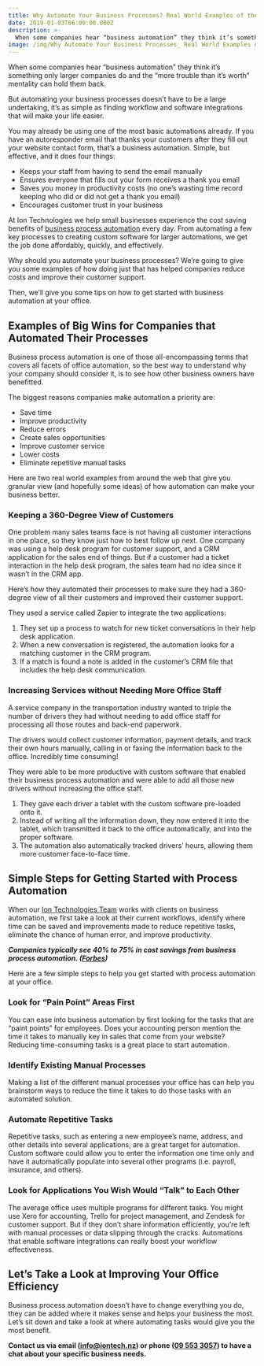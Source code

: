 ```yaml
---
title: Why Automate Your Business Processes? Real World Examples of the Benefits
date: 2019-01-03T06:00:00.000Z
description: >-
  When some companies hear “business automation” they think it’s something only larger companies do and the “more trouble than it’s worth” mentality can hold them back.
image: /img/Why Automate Your Business Processes_ Real World Examples of the Benefits.png
---
```

When some companies hear “business automation” they think it’s something only larger companies do and the “more trouble than it’s worth” mentality can hold them back.

But automating your business processes doesn’t have to be a large undertaking, it’s as simple as finding workflow and software integrations that will make your life easier.

You may already be using one of the most basic automations already. If you have an autoresponder email that thanks your customers after they fill out your website contact form, that’s a business automation. Simple, but effective, and it does four things:

<ul>
	<li>Keeps your staff from having to send the email manually</li>
	<li>Ensures everyone that fills out your form receives a thank you email</li>
	<li>Saves you money in productivity costs (no one’s wasting time record keeping who did or did not get a thank you email)</li>
	<li>Encourages customer trust in your business</li>
</ul>

At Ion Technologies we help small businesses experience the cost saving benefits of <a href="https://www.iontech.nz/">business process automation</a> every day. From automating a few key processes to creating custom software for larger automations, we get the job done affordably, quickly, and effectively.

Why should you automate your business processes? We’re going to give you some examples of how doing just that has helped companies reduce costs and improve their customer support.

Then, we’ll give you some tips on how to get started with business automation at your office.

## Examples of Big Wins for Companies that Automated Their Processes

Business process automation is one of those all-encompassing terms that covers all facets of office automation, so the best way to understand why your company should consider it, is to see how other business owners have benefitted.

The biggest reasons companies make automation a priority are:

<ul>
	<li>Save time</li>
	<li>Improve productivity</li>
	<li>Reduce errors</li>
	<li>Create sales opportunities</li>
	<li>Improve customer service</li>
	<li>Lower costs</li>
	<li>Eliminate repetitive manual tasks</li>
</ul>

Here are two real world examples from around the web that give you granular view (and hopefully some ideas) of how automation can make your business better.

### Keeping a 360-Degree View of Customers

One problem many sales teams face is not having all customer interactions in one place, so they know just how to best follow up next. One company was using a help desk program for customer support, and a CRM application for the sales end of things. But if a customer had a ticket interaction in the help desk program, the sales team had no idea since it wasn’t in the CRM app.

Here’s how they automated their processes to make sure they had a 360-degree view of all their customers and improved their customer support.

They used a service called Zapier to integrate the two applications:

<ol>
	<li>They set up a process to watch for new ticket conversations in their help desk application.</li>
	<li>When a new conversation is registered, the automation looks for a matching customer in the CRM program.</li>
	<li>If a match is found a note is added in the customer’s CRM file that includes the help desk communication.</li>
</ol>

### Increasing Services without Needing More Office Staff

A service company in the transportation industry wanted to triple the number of drivers they had without needing to add office staff for processing all those routes and back-end paperwork.

The drivers would collect customer information, payment details, and track their own hours manually, calling in or faxing the information back to the office. Incredibly time consuming!

They were able to be more productive with custom software that enabled their business process automation and were able to add all those new drivers without increasing the office staff.

<ol>
	<li>They gave each driver a tablet with the custom software pre-loaded onto it.</li>
	<li>Instead of writing all the information down, they now entered it into the tablet, which transmitted it back to the office automatically, and into the proper software.</li>
	<li>The automation also automatically tracked drivers’ hours, allowing them more customer face-to-face time.</li>
</ol>

## Simple Steps for Getting Started with Process Automation

When our [Ion Technologies Team](https://www.iontech.nz/about-us) works with clients on business automation, we first take a look at their current workflows, identify where time can be saved and improvements made to reduce repetitive tasks, eliminate the chance of human error, and improve productivity.

<strong><em>Companies typically see 40% to 75% in cost savings from business process automation. ([Forbes](https://www.forbes.com/sites/kpmg/2017/09/21/how-much-is-intelligent-automation-saving-you/))</em></strong>

Here are a few simple steps to help you get started with process automation at your office.

### Look for “Pain Point” Areas First

You can ease into business automation by first looking for the tasks that are “paint points” for employees. Does your accounting person mention the time it takes to manually key in sales that come from your website? Reducing time-consuming tasks is a great place to start automation.

### Identify Existing Manual Processes

Making a list of the different manual processes your office has can help you brainstorm ways to reduce the time it takes to do those tasks with an automated solution.

### Automate Repetitive Tasks

Repetitive tasks, such as entering a new employee’s name, address, and other details into several applications, are a great target for automation. Custom software could allow you to enter the information one time only and have it automatically populate into several other programs (i.e. payroll, insurance, and others).

### Look for Applications You Wish Would “Talk” to Each Other

The average office uses multiple programs for different tasks. You might use Xero for accounting, Trello for project management, and Zendesk for customer support. But if they don’t share information efficiently, you’re left with manual processes or data slipping through the cracks. Automations that enable software integrations can really boost your workflow effectiveness.

## Let’s Take a Look at Improving Your Office Efficiency

Business process automation doesn’t have to change everything you do, they can be added where it makes sense and helps your business the most. Let’s sit down and take a look at where automating tasks would give you the most benefit.

<strong>Contact us via email (<a href="mailto:info@iontech.nz">info@iontech.nz</a>) or phone (<a href="tel:+6495533057">09 553 3057</a>) to have a chat about your specific business needs.</strong>